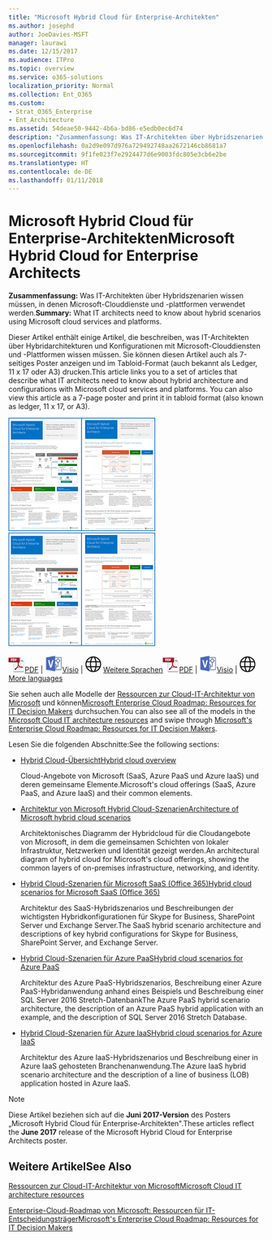 ```yaml
---
title: "Microsoft Hybrid Cloud für Enterprise-Architekten"
ms.author: josephd
author: JoeDavies-MSFT
manager: laurawi
ms.date: 12/15/2017
ms.audience: ITPro
ms.topic: overview
ms.service: o365-solutions
localization_priority: Normal
ms.collection: Ent_O365
ms.custom:
- Strat_O365_Enterprise
- Ent_Architecture
ms.assetid: 54deae50-9442-4b6a-bd86-e5edb0ec6d74
description: "Zusammenfassung: Was IT-Architekten über Hybridszenarien wissen müssen, in denen Microsoft-Clouddienste und -plattformen verwendet werden."
ms.openlocfilehash: 0a2d9e097d976a729492748aa2672146cb8681a7
ms.sourcegitcommit: 9f1fe023f7e2924477d6e9003fdc805e3cb6e2be
ms.translationtype: HT
ms.contentlocale: de-DE
ms.lasthandoff: 01/11/2018
---
```

# <a name="microsoft-hybrid-cloud-for-enterprise-architects"></a><span data-ttu-id="1fb53-103">Microsoft Hybrid Cloud für Enterprise-Architekten</span><span class="sxs-lookup"><span data-stu-id="1fb53-103">Microsoft Hybrid Cloud for Enterprise Architects</span></span>

 <span data-ttu-id="1fb53-104">**Zusammenfassung:** Was IT-Architekten über Hybridszenarien wissen müssen, in denen Microsoft-Clouddienste und -plattformen verwendet werden.</span><span class="sxs-lookup"><span data-stu-id="1fb53-104">**Summary:** What IT architects need to know about hybrid scenarios using Microsoft cloud services and platforms.</span></span>
  
<span data-ttu-id="1fb53-p101">Dieser Artikel enthält einige Artikel, die beschreiben, was IT-Architekten über Hybridarchitekturen und Konfigurationen mit Microsoft-Clouddiensten und -Plattformen wissen müssen. Sie können diesen Artikel auch als 7-seitiges Poster anzeigen und im Tabloid-Format (auch bekannt als Ledger, 11 x 17 oder A3) drucken.</span><span class="sxs-lookup"><span data-stu-id="1fb53-p101">This article links you to a set of articles that describe what IT architects need to know about hybrid architecture and configurations with Microsoft cloud services and platforms. You can also view this article as a 7-page poster and print it in tabloid format (also known as ledger, 11 x 17, or A3).</span></span>
  
<span data-ttu-id="1fb53-107">[![Miniaturbild für das Microsoft-Cloud-Hybridmodell](images/Hybrid_Poster/Hybrid_Cloud_Thumbnail.png)](https://www.microsoft.com/download/details.aspx?id=54424
)</span><span class="sxs-lookup"><span data-stu-id="1fb53-107">[![Thumb image for the Microsoft hybrid cloud model](images/Hybrid_Poster/Hybrid_Cloud_Thumbnail.png)](https://www.microsoft.com/download/details.aspx?id=54424
)</span></span>
  
<span data-ttu-id="1fb53-108">![PDF-Datei](images/Common_Images/PDFIcon.png)[PDF](https://go.microsoft.com/fwlink/p/?linkid=842082) | ![Visio-Datei](images/Common_Images/VisioIcon.png)[Visio](https://go.microsoft.com/fwlink/p/?linkid=842083) | ![Seite mit Versionen in zusätzlichen Sprachen anzeigen](images/Common_Images/GlobeIcon.png)
[Weitere Sprachen](https://www.microsoft.com/download/details.aspx?id=54424)</span><span class="sxs-lookup"><span data-stu-id="1fb53-108">![PDF file](images/Common_Images/PDFIcon.png)[PDF](https://go.microsoft.com/fwlink/p/?linkid=842082) | ![Visio file](images/Common_Images/VisioIcon.png)[Visio](https://go.microsoft.com/fwlink/p/?linkid=842083) | ![See a page with versions in additional languages](images/Common_Images/GlobeIcon.png)
[More languages](https://www.microsoft.com/download/details.aspx?id=54424)</span></span>
  
<span data-ttu-id="1fb53-109">Sie sehen auch alle Modelle der [Ressourcen zur Cloud-IT-Architektur von Microsoft](microsoft-cloud-it-architecture-resources.md) und können[Microsoft Enterprise Cloud Roadmap: Resources for IT Decision Makers]((https://aka.ms/cloudarchitecture)) durchsuchen.</span><span class="sxs-lookup"><span data-stu-id="1fb53-109">You can also see all of the models in the [Microsoft Cloud IT architecture resources](microsoft-cloud-it-architecture-resources.md) and swipe through [Microsoft's Enterprise Cloud Roadmap: Resources for IT Decision Makers]((https://aka.ms/cloudarchitecture)).</span></span>
  
<span data-ttu-id="1fb53-110">Lesen Sie die folgenden Abschnitte:</span><span class="sxs-lookup"><span data-stu-id="1fb53-110">See the following sections:</span></span>
  
- [<span data-ttu-id="1fb53-111">Hybrid Cloud-Übersicht</span><span class="sxs-lookup"><span data-stu-id="1fb53-111">Hybrid cloud overview</span></span>](hybrid-cloud-overview.md)
    
    <span data-ttu-id="1fb53-112">Cloud-Angebote von Microsoft (SaaS, Azure PaaS und Azure IaaS) und deren gemeinsame Elemente.</span><span class="sxs-lookup"><span data-stu-id="1fb53-112">Microsoft's cloud offerings (SaaS, Azure PaaS, and Azure IaaS) and their common elements.</span></span>
    
- [<span data-ttu-id="1fb53-113">Architektur von Microsoft Hybrid Cloud-Szenarien</span><span class="sxs-lookup"><span data-stu-id="1fb53-113">Architecture of Microsoft hybrid cloud scenarios</span></span>](architecture-of-microsoft-hybrid-cloud-scenarios.md)
    
    <span data-ttu-id="1fb53-114">Architektonisches Diagramm der Hybridcloud für die Cloudangebote von Microsoft, in dem die gemeinsamen Schichten von lokaler Infrastruktur, Netzwerken und Identität gezeigt werden.</span><span class="sxs-lookup"><span data-stu-id="1fb53-114">An architectural diagram of hybrid cloud for Microsoft's cloud offerings, showing the common layers of on-premises infrastructure, networking, and identity.</span></span>
    
- [<span data-ttu-id="1fb53-115">Hybrid Cloud-Szenarien für Microsoft SaaS (Office 365)</span><span class="sxs-lookup"><span data-stu-id="1fb53-115">Hybrid cloud scenarios for Microsoft SaaS (Office 365)</span></span>](hybrid-cloud-scenarios-for-microsoft-saas-office-365.md)
    
    <span data-ttu-id="1fb53-116">Architektur des SaaS-Hybridszenarios und Beschreibungen der wichtigsten Hybridkonfigurationen für Skype for Business, SharePoint Server und Exchange Server.</span><span class="sxs-lookup"><span data-stu-id="1fb53-116">The SaaS hybrid scenario architecture and descriptions of key hybrid configurations for Skype for Business, SharePoint Server, and Exchange Server.</span></span>
    
- [<span data-ttu-id="1fb53-117">Hybrid Cloud-Szenarien für Azure PaaS</span><span class="sxs-lookup"><span data-stu-id="1fb53-117">Hybrid cloud scenarios for Azure PaaS</span></span>](hybrid-cloud-scenarios-for-azure-paas.md)
    
    <span data-ttu-id="1fb53-118">Architektur des Azure PaaS-Hybridszenarios, Beschreibung einer Azure PaaS-Hybridanwendung anhand eines Beispiels und Beschreibung einer SQL Server 2016 Stretch-Datenbank</span><span class="sxs-lookup"><span data-stu-id="1fb53-118">The Azure PaaS hybrid scenario architecture, the description of an Azure PaaS hybrid application with an example, and the description of SQL Server 2016 Stretch Database.</span></span>
    
- [<span data-ttu-id="1fb53-119">Hybrid Cloud-Szenarien für Azure IaaS</span><span class="sxs-lookup"><span data-stu-id="1fb53-119">Hybrid cloud scenarios for Azure IaaS</span></span>](hybrid-cloud-scenarios-for-azure-iaas.md)
    
    <span data-ttu-id="1fb53-120">Architektur des Azure IaaS-Hybridszenarios und Beschreibung einer in Azure IaaS gehosteten Branchenanwendung.</span><span class="sxs-lookup"><span data-stu-id="1fb53-120">The Azure IaaS hybrid scenario architecture and the description of a line of business (LOB) application hosted in Azure IaaS.</span></span>
    
> [!NOTE]
> <span data-ttu-id="1fb53-121">Diese Artikel beziehen sich auf die **Juni 2017-Version** des Posters „Microsoft Hybrid Cloud für Enterprise-Architekten".</span><span class="sxs-lookup"><span data-stu-id="1fb53-121">These articles reflect the **June 2017** release of the Microsoft Hybrid Cloud for Enterprise Architects poster.</span></span>
  
## <a name="see-also"></a><span data-ttu-id="1fb53-122">Weitere Artikel</span><span class="sxs-lookup"><span data-stu-id="1fb53-122">See Also</span></span>

[<span data-ttu-id="1fb53-123">Ressourcen zur Cloud-IT-Architektur von Microsoft</span><span class="sxs-lookup"><span data-stu-id="1fb53-123">Microsoft Cloud IT architecture resources</span></span>](microsoft-cloud-it-architecture-resources.md)

<span data-ttu-id="1fb53-124">[Enterprise-Cloud-Roadmap von Microsoft: Ressourcen für IT-Entscheidungsträger]((https://sway.com/FJ2xsyWtkJc2taRD))</span><span class="sxs-lookup"><span data-stu-id="1fb53-124">[Microsoft's Enterprise Cloud Roadmap: Resources for IT Decision Makers]((https://sway.com/FJ2xsyWtkJc2taRD))</span></span>



